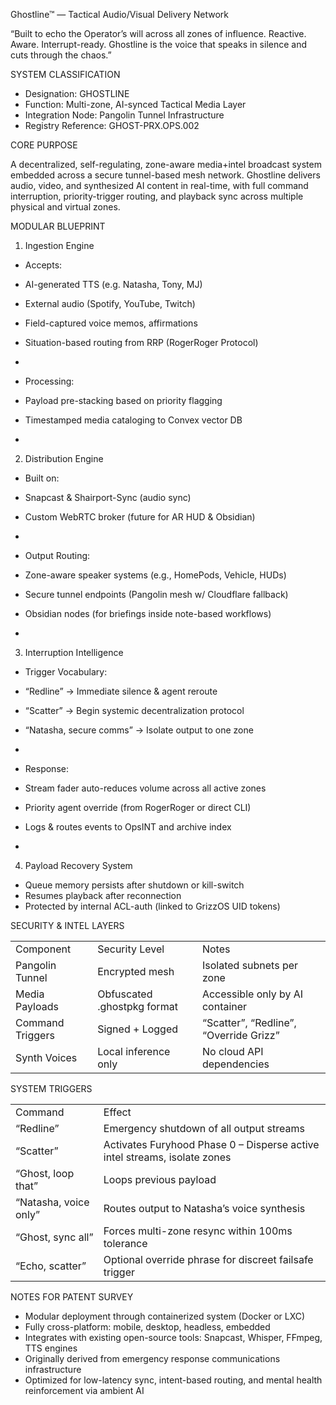 

  

Ghostline™ — Tactical Audio/Visual Delivery Network

  

  

“Built to echo the Operator’s will across all zones of influence. Reactive. Aware. Interrupt-ready. Ghostline is the voice that speaks in silence and cuts through the chaos.”

  

  

  

  

SYSTEM CLASSIFICATION

  

  

- Designation: GHOSTLINE
- Function: Multi-zone, AI-synced Tactical Media Layer
- Integration Node: Pangolin Tunnel Infrastructure
- Registry Reference: GHOST-PRX.OPS.002

  

  

  

  

  

CORE PURPOSE

  

  

A decentralized, self-regulating, zone-aware media+intel broadcast system embedded across a secure tunnel-based mesh network. Ghostline delivers audio, video, and synthesized AI content in real-time, with full command interruption, priority-trigger routing, and playback sync across multiple physical and virtual zones.

  

  

  

  

MODULAR BLUEPRINT

  

  

  

1. Ingestion Engine

  

  

- Accepts:  
    

- AI-generated TTS (e.g. Natasha, Tony, MJ)
- External audio (Spotify, YouTube, Twitch)
- Field-captured voice memos, affirmations
- Situation-based routing from RRP (RogerRoger Protocol)

-   
    
- Processing:  
    

- Payload pre-stacking based on priority flagging
- Timestamped media cataloging to Convex vector DB

-   
    

  

  

  

2. Distribution Engine

  

  

- Built on:  
    

- Snapcast & Shairport-Sync (audio sync)
- Custom WebRTC broker (future for AR HUD & Obsidian)

-   
    
- Output Routing:  
    

- Zone-aware speaker systems (e.g., HomePods, Vehicle, HUDs)
- Secure tunnel endpoints (Pangolin mesh w/ Cloudflare fallback)
- Obsidian nodes (for briefings inside note-based workflows)

-   
    

  

  

  

3. Interruption Intelligence

  

  

- Trigger Vocabulary:  
    

- “Redline” → Immediate silence & agent reroute
- “Scatter” → Begin systemic decentralization protocol
- “Natasha, secure comms” → Isolate output to one zone

-   
    
- Response:  
    

- Stream fader auto-reduces volume across all active zones
- Priority agent override (from RogerRoger or direct CLI)
- Logs & routes events to OpsINT and archive index

-   
    

  

  

  

4. Payload Recovery System

  

  

- Queue memory persists after shutdown or kill-switch
- Resumes playback after reconnection
- Protected by internal ACL-auth (linked to GrizzOS UID tokens)

  

  

  

  

  

SECURITY & INTEL LAYERS

  

|   |   |   |
|---|---|---|
|Component|Security Level|Notes|
|Pangolin Tunnel|Encrypted mesh|Isolated subnets per zone|
|Media Payloads|Obfuscated .ghostpkg format|Accessible only by AI container|
|Command Triggers|Signed + Logged|“Scatter”, “Redline”, “Override Grizz”|
|Synth Voices|Local inference only|No cloud API dependencies|

  

  

  

  

  

SYSTEM TRIGGERS

  

|   |   |
|---|---|
|Command|Effect|
|“Redline”|Emergency shutdown of all output streams|
|“Scatter”|Activates Furyhood Phase 0 – Disperse active intel streams, isolate zones|
|“Ghost, loop that”|Loops previous payload|
|“Natasha, voice only”|Routes output to Natasha’s voice synthesis|
|“Ghost, sync all”|Forces multi-zone resync within 100ms tolerance|
|“Echo, scatter”|Optional override phrase for discreet failsafe trigger|

  

  

  

  

  

NOTES FOR PATENT SURVEY

  

  

- Modular deployment through containerized system (Docker or LXC)
- Fully cross-platform: mobile, desktop, headless, embedded
- Integrates with existing open-source tools: Snapcast, Whisper, FFmpeg, TTS engines
- Originally derived from emergency response communications infrastructure
- Optimized for low-latency sync, intent-based routing, and mental health reinforcement via ambient AI

  

  

  

  

